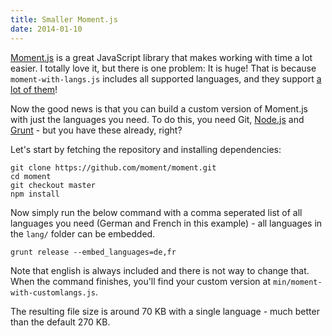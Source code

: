 ```yaml
---
title: Smaller Moment.js
date: 2014-01-10
---
```

[Moment.js](http://momentjs.com/) is a great JavaScript library that makes working with time a lot easier. I totally love it, but there is one problem: It is huge! That is because `moment-with-langs.js` includes all supported languages, and they support [a lot of them](https://github.com/moment/moment/tree/develop/lang)!

Now the good news is that you can build a custom version of Moment.js with just the languages you need. To do this, you need Git, [Node.js](http://nodejs.org/) and [Grunt](http://gruntjs.com/) - but you have these already, right?

Let's start by fetching the repository and installing dependencies:
```
git clone https://github.com/moment/moment.git
cd moment
git checkout master
npm install
```
Now simply run the below command with a comma seperated list of all languages you need (German and French in this example) - all languages in the `lang/` folder can be embedded.
```
grunt release --embed_languages=de,fr
```
Note that english is always included and there is not way to change that. When the command finishes, you'll find your custom version at `min/moment-with-customlangs.js`.

The resulting file size is around 70 KB with a single language - much better than the default 270 KB.
